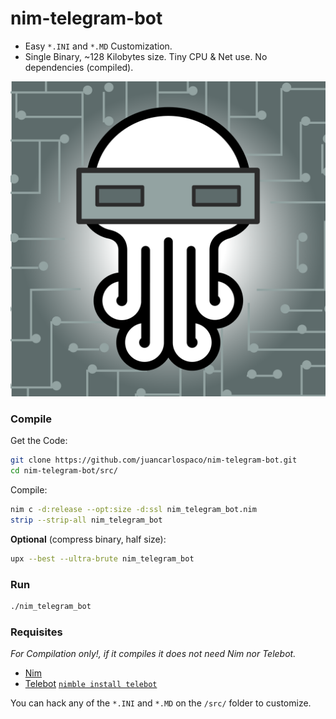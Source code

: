# nim-telegram-bot

- Easy `*.INI` and `*.MD` Customization.
- Single Binary, ~128 Kilobytes size. Tiny CPU & Net use. No dependencies (compiled).

![Rlyeh HackLab](art/nim-telegram-bot-rlye.png "Art by Rlyeh HackLab http://rlab.be")


### Compile

Get the Code:

```bash
git clone https://github.com/juancarlospaco/nim-telegram-bot.git
cd nim-telegram-bot/src/
```

Compile:

```bash
nim c -d:release --opt:size -d:ssl nim_telegram_bot.nim
strip --strip-all nim_telegram_bot
```

**Optional** (compress binary, half size):

```bash
upx --best --ultra-brute nim_telegram_bot
```


### Run

```bash
./nim_telegram_bot
```


### Requisites

*For Compilation only!, if it compiles it does not need Nim nor Telebot.*

- [Nim](https://nim-lang.org/install_unix.html)
- [Telebot](https://github.com/ba0f3/telebot.nim) [`nimble install telebot`](https://nimble.directory/pkg/telebot)

You can hack any of the `*.INI` and `*.MD` on the `/src/` folder to customize.

